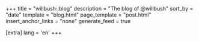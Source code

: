 +++
title = "willbush::blog"
description = "The blog of @willbush"
sort_by = "date"
template = "blog.html"
page_template = "post.html"
insert_anchor_links = "none"
generate_feed = true

[extra]
lang = 'en'
+++
